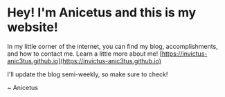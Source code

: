 # Hey! I'm Anicetus and this is my website!

In my little corner of the internet, you can find my blog, accomplishments, and how to contact me.
Learn a little more about me!
[https://invictus-anic3tus.github.io](https://invictus-anic3tus.github.io)

I'll update the blog semi-weekly, so make sure to check!

~ Anicetus
